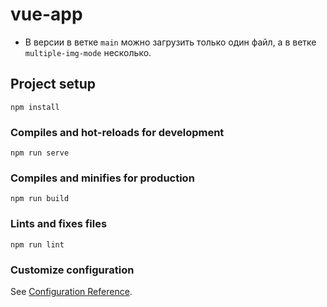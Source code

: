 # vue-app

- В версии в ветке `main` можно загрузить только один файл, а в ветке `multiple-img-mode` несколько.

## Project setup
```
npm install
```

### Compiles and hot-reloads for development
```
npm run serve
```

### Compiles and minifies for production
```
npm run build
```

### Lints and fixes files
```
npm run lint
```

### Customize configuration
See [Configuration Reference](https://cli.vuejs.org/config/).
